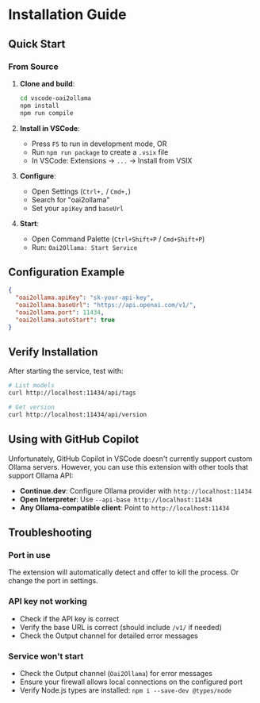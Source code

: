 # Installation Guide

## Quick Start

### From Source

1. **Clone and build**:
   ```bash
   cd vscode-oai2ollama
   npm install
   npm run compile
   ```

2. **Install in VSCode**:
   - Press `F5` to run in development mode, OR
   - Run `npm run package` to create a `.vsix` file
   - In VSCode: Extensions → `...` → Install from VSIX

3. **Configure**:
   - Open Settings (`Ctrl+,` / `Cmd+,`)
   - Search for "oai2ollama"
   - Set your `apiKey` and `baseUrl`

4. **Start**:
   - Open Command Palette (`Ctrl+Shift+P` / `Cmd+Shift+P`)
   - Run: `Oai2Ollama: Start Service`

## Configuration Example

```json
{
  "oai2ollama.apiKey": "sk-your-api-key",
  "oai2ollama.baseUrl": "https://api.openai.com/v1/",
  "oai2ollama.port": 11434,
  "oai2ollama.autoStart": true
}
```

## Verify Installation

After starting the service, test with:

```bash
# List models
curl http://localhost:11434/api/tags

# Get version
curl http://localhost:11434/api/version
```

## Using with GitHub Copilot

Unfortunately, GitHub Copilot in VSCode doesn't currently support custom Ollama servers. However, you can use this extension with other tools that support Ollama API:

- **Continue.dev**: Configure Ollama provider with `http://localhost:11434`
- **Open Interpreter**: Use `--api-base http://localhost:11434`
- **Any Ollama-compatible client**: Point to `http://localhost:11434`

## Troubleshooting

### Port in use
The extension will automatically detect and offer to kill the process. Or change the port in settings.

### API key not working
- Check if the API key is correct
- Verify the base URL is correct (should include `/v1/` if needed)
- Check the Output channel for detailed error messages

### Service won't start
- Check the Output channel (`Oai2Ollama`) for error messages
- Ensure your firewall allows local connections on the configured port
- Verify Node.js types are installed: `npm i --save-dev @types/node`
